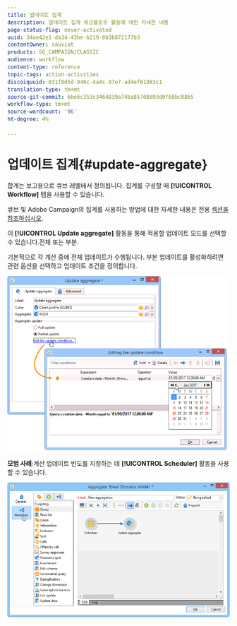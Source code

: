 ```yaml
---
title: 업데이트 집계
description: 업데이트 집계 워크플로우 활동에 대한 자세한 내용
page-status-flag: never-activated
uuid: 34ae42e1-da34-43be-b219-0b3b872177b3
contentOwner: sauviat
products: SG_CAMPAIGN/CLASSIC
audience: workflow
content-type: reference
topic-tags: action-activities
discoiquuid: 031f8d5d-940c-4a4c-97e7-ad4ef61983c1
translation-type: tm+mt
source-git-commit: 6be6c353c3464839a74ba857d8d93d0f68bc8865
workflow-type: tm+mt
source-wordcount: '96'
ht-degree: 4%

---
```



# 업데이트 집계{#update-aggregate}

합계는 보고용으로 큐브 레벨에서 정의됩니다. 집계를 구성할 때 **[!UICONTROL Workflow]** 탭을 사용할 수 있습니다.

큐브 및 Adobe Campaign의 집계를 사용하는 방법에 대한 자세한 내용은 전용 [섹션을 참조하십시오](../../reporting/using/concepts-and-methodology.md#calculating-and-using-aggregates).

이 **[!UICONTROL Update aggregate]** 활동을 통해 적용할 업데이트 모드를 선택할 수 있습니다.전체 또는 부분.

기본적으로 각 계산 중에 전체 업데이트가 수행됩니다. 부분 업데이트를 활성화하려면 관련 옵션을 선택하고 업데이트 조건을 정의합니다.

![](assets/s_advuser_cube_agregate_05.png)

**모범 사례**:계산 업데이트 빈도를 지정하는 데 **[!UICONTROL Scheduler]** 활동을 사용할 수 있습니다.

![](assets/s_advuser_cube_agregate_04.png)

